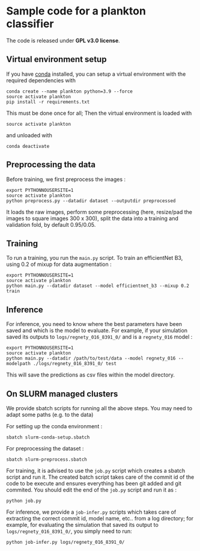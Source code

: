 # Sample code for a plankton classifier

The code is released under **GPL v3.0 license**.

## Virtual environment setup

If you have [conda](https://anaconda.org/) installed, you can setup a virtual environment with the required dependencies with 

```
conda create --name plankton python=3.9 --force
source activate plankton
pip install -r requirements.txt 
```

This must be done once for all; Then the virtual environment is loaded with 

```
source activate plankton
```

and unloaded with 

```
conda deactivate 
```


## Preprocessing the data

Before training, we first preprocess the images :

```
export PYTHONNOUSERSITE=1
source activate plankton
python preprocess.py --datadir dataset --outputdir preprocessed
```

It loads the raw images, perform some preprocessing (here, resize/pad the images to square images 300 x 300), split the
data into a training and validation fold, by default 0.95/0.05.


## Training

To run a training, you run the `main.py` script. To train an efficientNet B3, using 0.2 of mixup for data augmentation :

```
export PYTHONNOUSERSITE=1
source activate plankton
python main.py --datadir dataset --model efficientnet_b3 --mixup 0.2 train
```

## Inference

For inference, you need to know where the best parameters have been saved and which is the model to evaluate. For example, if your simulation saved its outputs to `logs/regnety_016_8391_0/` and is a `regnety_016` model :

```
export PYTHONNOUSERSITE=1
source activate plankton
python main.py --datadir /path/to/test/data --model regnety_016 --modelpath ./logs/regnety_016_8391_0/ test
```

This will save the predictions as csv files within the model directory.

## On SLURM managed clusters

We provide sbatch scripts for running all the above steps. You may need to adapt some paths (e.g. to the data)

For setting up the conda environment :

```
sbatch slurm-conda-setup.sbatch
```

For preprocessing the dataset :

```
sbatch slurm-preprocess.sbatch
```

For training, it is advised to use the `job.py` script which creates a sbatch script and run it. The created batch script takes care of the commit id of the code to be execute and ensures everything has been git added and git commited. You should edit the end of the `job.py` script and run it as :
```
python job.py
```

For inference, we provide a `job-infer.py` scripts which takes care of extracting the correct commit id, model name, etc.. from a log directory; for example, for evaluating the simulation that saved its output to `logs/regnety_016_8391_0/`, you simply need to run:

```
python job-infer.py logs/regnety_016_8391_0/
```
